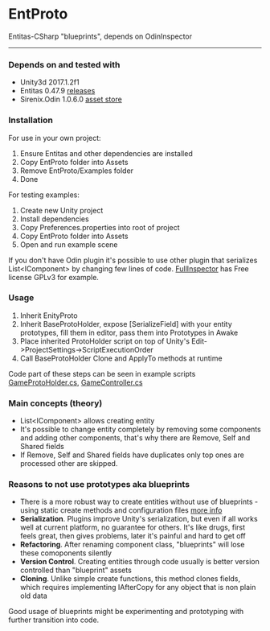 # EntProto
Entitas-CSharp "blueprints", depends on OdinInspector

---

### Depends on and tested with
  - Unity3d 2017.1.2f1
  - Entitas 0.47.9 [releases](https://github.com/sschmid/Entitas-CSharp/releases)
  - Sirenix.Odin 1.0.6.0 [asset store](https://assetstore.unity.com/packages/tools/utilities/odin-inspector-and-serializer-89041)

### Installation
For use in your own project:
1. Ensure Entitas and other dependencies are installed
1. Copy EntProto folder into Assets
2. Remove EntProto/Examples folder
3. Done

For testing examples:
1. Create new Unity project
1. Install dependencies
1. Copy Preferences.properties into root of project
1. Copy EntProto folder into Assets
1. Open and run example scene

If you don't have Odin plugin it's possible to use other plugin that serializes List\<IComponent\> by changing few lines of code. [FullInspector](https://github.com/jacobdufault/fullinspector) has Free license GPLv3 for example.

### Usage
1. Inherit EnityProto
1. Inherit BaseProtoHolder, expose [SerializeField] with your entity prototypes, fill them in editor, pass them into Prototypes in Awake
1. Place inherited ProtoHolder script on top of Unity's Edit->ProjectSettings->ScriptExecutionOrder
1. Call BaseProtoHolder Clone and ApplyTo methods at runtime

Code part of these steps can be seen in example scripts [GameProtoHolder.cs](/Assets/EntProto/Examples/Scripts/GameProtoHolder.cs), [GameController.cs](/Assets/EntProto/Examples/Scripts/GameController.cs)

### Main concepts (theory)
  - List\<IComponent\> allows creating entity
  - It's possible to change entity completely by removing some components and adding other components, that's why there are Remove, Self and Shared fields
  - If Remove, Self and Shared fields have duplicates only top ones are processed other are skipped.

### Reasons to not use prototypes aka blueprints
  - There is a more robust way to create entities without use of blueprints - using static create methods and configuration files [more info](https://github.com/sschmid/Entitas-CSharp/issues/457#issuecomment-323698587)
  - __Serialization__. Plugins improve Unity's serialization, but even if all works well at current platform, no guarantee for others. It's like drugs, first feels great, then gives problems, later it's painful and hard to get off
  - __Refactoring__. After renaming component class, "blueprints" will lose these comoponents silently
  - __Version Control__. Creating entities through code usually is better version controlled than "blueprint" assets
  - __Cloning__. Unlike simple create functions, this method clones fields, which requires implementing IAfterCopy for any object that is non plain old data

Good usage of blueprints might be experimenting and prototyping with further transition into code.
